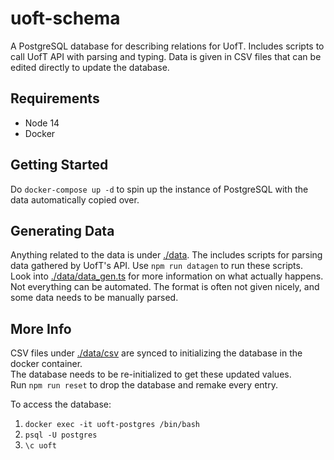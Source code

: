 # uoft-schema

A PostgreSQL database for describing relations for UofT. Includes scripts to call UofT API with parsing and typing. Data is given in CSV files that can be edited directly to update the database.

## Requirements

- Node 14
- Docker

## Getting Started

Do `docker-compose up -d` to spin up the instance of PostgreSQL with the data automatically copied over.

## Generating Data

Anything related to the data is under [./data](./data). The includes scripts for parsing data gathered by UofT's API. Use `npm run datagen` to run these scripts.  
Look into [./data/data_gen.ts](./data/data_gen.ts) for more information on what actually happens.  
Not everything can be automated. The format is often not given nicely, and some data needs to be manually parsed.

## More Info

CSV files under [./data/csv](./data/csv) are synced to initializing the database in the docker container.  
The database needs to be re-initialized to get these updated values.  
Run `npm run reset` to drop the database and remake every entry.

To access the database:

1. `docker exec -it uoft-postgres /bin/bash`
2. `psql -U postgres`
3. `\c uoft`
